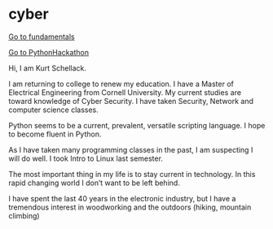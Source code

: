 # cyber

[Go to fundamentals](./fundamentals.md)

[Go to PythonHackathon](./PythonHackathon.md)

Hi, I am Kurt Schellack. 

I am returning to college to renew my education. I have a Master of Electrical Engineering from Cornell University. My current studies are toward knowledge of Cyber Security. I have taken Security, Network and computer science classes.

Python seems to be a current, prevalent, versatile scripting language.  I hope to become fluent in Python.

As I have taken many programming classes in the past, I am suspecting I will do well. I took Intro to Linux last semester.

The most important thing in my life is to stay current in technology. In this rapid changing world I don’t want to be left behind.

I have spent the last 40 years in the electronic industry, but I have a tremendous interest in woodworking and the outdoors (hiking, mountain climbing)


